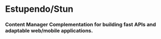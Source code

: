 # Estupendo/Stun
### Content Manager Complementation for building fast APIs and adaptable web/mobile applications.
